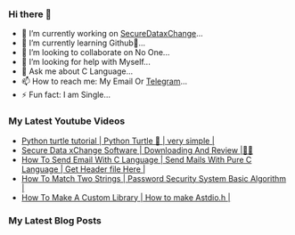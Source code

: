 ### Hi there 👋

- 🔭 I’m currently working on [SecureDataxChange](http://tagiswild.github.io/SecureDataxChange)...
- 🌱 I’m currently learning Github🤣...
- 👯 I’m looking to collaborate on No One...
- 🤔 I’m looking for help with Myself...
- 💬 Ask me about C Language...
- 📫 How to reach me: My Email Or [Telegram](http://t.me/MRTAG08)...
- ⚡ Fun fact: I am Single...

### My Latest Youtube Videos
<!-- YOUTUBE:START -->
- [Python turtle tutorial | Python Turtle 🐢 | very simple |](https://www.youtube.com/watch?v=vtbxHneHTkk)
- [Secure Data xChange Software | Downloading And Review |🙂🙂](https://www.youtube.com/watch?v=27G9RAXx44c)
- [How To Send Email With C Language | Send Mails With Pure C Language | Get Header file Here |](https://www.youtube.com/watch?v=9qPE1d5kLd4)
- [How To Match Two Strings | Password Security System Basic Algorithm |](https://www.youtube.com/watch?v=8p5iEpsHkNk)
- [How To Make A Custom Library | How to make Astdio.h |](https://www.youtube.com/watch?v=Zah9yV3nfzA)
<!-- YOUTUBE:END -->
### My Latest Blog Posts
<!--<!-- blogspot:START -->
<!-- blogspot:END -->
